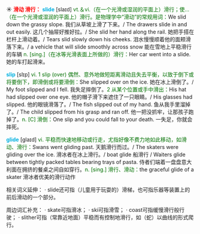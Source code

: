 ☀ <font color="red">**滑动 滑行：**</font>
<font color="sky blue">**slide**</font> [slaɪd] 
<font color="rgb(227, 108, 9)">vt.＆vi.（在一个光滑或湿润的平面上）滑行；使…（在一个光滑或湿润的平面上）滑行。是物理学中“滑动”的常规用词：</font>We slid down the grassy slope. 我们从草坡上滑了下来。/ The drawers slide in and out easily. 这几个抽屉好推好拉。/ She slid her hand along the rail. 她把手搭在栏杆上滑动着。/ Tears slid slowly down his cheeks. 泪水慢慢顺着他的面颊滑落下来。/ a vehicle that will slide smoothly across snow 能在雪地上平稳滑行的车辆 <font color="rgb(227, 108, 9)">n. [sing.]（在冰等光滑表面上所做的）滑行：</font>Her car went into a slide. 她的车打起滑来。

<font color="sky blue">**slip**</font> [slɪp] 
<font color="rgb(227, 108, 9)">vi. 1 slip (over) 偶然、意外地做短距离滑动且失去平衡，以致于倒下或将要倒下，即滑倒或将要滑倒：</font>She slipped over on the ice. 她在冰上滑倒了。/ My foot slipped and I fell. 我失足摔倒了。<font color="rgb(227, 108, 9)">2 从某个位置或手中滑出：</font>His hat had slipped over one eye. 他的帽子滑下来遮住了一只眼睛。/ His glasses had slipped. 他的眼镜滑落了。/ The fish slipped out of my hand. 鱼从我手里溜掉了。/ The child slipped from his grasp and ran off. 他一把没抓牢，让那孩子跑掉了。<font color="rgb(227, 108, 9)">n. [C] 滑倒：</font>One slip and you could fall to your death. 一失足，你就会摔死。
           
<font color="sky blue">**glide**</font> [glaɪd]
<font color="rgb(227, 108, 9)">vi. 平稳而快速地移动或行走，尤指好像不费力地如此移动，如滑动、滑行：</font>Swans went gliding past. 天鹅滑行而过。/ The skaters were gliding over the ice. 滑冰者在冰上滑行。/ boat glide 船滑行 / Waiters glide between tightly packed tables bearing trays of pasta. 侍者们端着一盘盘意大利面在拥挤的餐桌之间自如穿行。<font color="rgb(227, 108, 9)">n. [sing.] 滑行、滑动：</font>the graceful glide of a skater 滑冰者优美的滑行动作

相关词义延伸：
· slide还可指（儿童用于玩耍的）滑梯，也可指乐器等装置上的前后滑动的一个部分。

周边词汇补充：
· skate可指滑冰；
· ski可指滑雪；
· coast可指缓慢滑行般行驶；
· slither可指（常靠近地面）平稳而有控制地滑行，如（蛇）以曲线的形式爬行。

